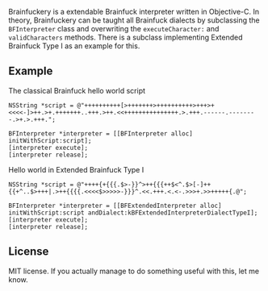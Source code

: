 Brainfuckery is a extendable Brainfuck interpreter written in Objective-C. In theory, Brainfuckery can be taught all Brainfuck dialects by subclassing the `BFInterpreter` class and overwriting the `executeCharacter:` and `validCharacters` methods. There is a subclass implementing Extended Brainfuck Type I as an example for this.

## Example
The classical Brainfuck hello world script

	NSString *script = @"++++++++++[>+++++++>++++++++++>+++>+<<<<-]>++.>+.+++++++..+++.>++.<<+++++++++++++++.>.+++.------.--------.>+.>.+++.";

	BFInterpreter *interpreter = [[BFInterpreter alloc] initWithScript:script];
	[interpreter execute];
	[interpreter release];

Hello world in Extended Brainfuck Type I

	NSString *script = @"++++{+{{{.$>-}}^>++{{{++$<^.$>[-]++{{+^..$>+++|.>++{{{{.<<<<$>>>>>-}}}^.<<.+++.<.<-.>>>+.>>+++++{.@";

	BFInterpreter *interpreter = [[BFExtendedInterpreter alloc] initWithScript:script andDialect:kBFExtendedInterpreterDialectTypeI];
	[interpreter execute];
	[interpreter release];

## License
MIT license. If you actually manage to do something useful with this, let me know.